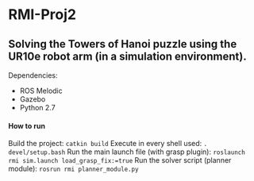 # RMI-Proj2
Solving the Towers of Hanoi puzzle using the UR10e robot arm (in a simulation environment). 
--- 
Dependencies: 
- ROS Melodic
- Gazebo
- Python 2.7 
#### How to run 
Build the project: 
`catkin build`
Execute in every shell used:
 `. devel/setup.bash` 
Run the main launch file (with grasp plugin): 
`roslaunch rmi sim.launch load_grasp_fix:=true` 
Run the solver script (planner module): 
`rosrun rmi planner_module.py`